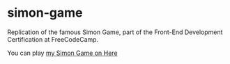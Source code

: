 # simon-game
Replication of the famous Simon Game, part of the Front-End Development Certification at FreeCodeCamp.

You can play [my Simon Game on Here](http://simon-game.lemaitre-creation.fr/)